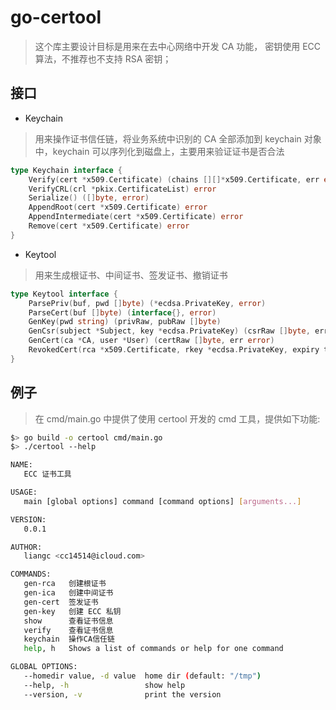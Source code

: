 # go-certool

>这个库主要设计目标是用来在去中心网络中开发 CA 功能，
密钥使用 ECC 算法，不推荐也不支持 RSA 密钥；

## 接口 

* Keychain

>用来操作证书信任链，将业务系统中识别的 CA 全部添加到 keychain 对象中，keychain 可以序列化到磁盘上，主要用来验证证书是否合法

```go
type Keychain interface {
	Verify(cert *x509.Certificate) (chains [][]*x509.Certificate, err error)
	VerifyCRL(crl *pkix.CertificateList) error
	Serialize() ([]byte, error)
	AppendRoot(cert *x509.Certificate) error
	AppendIntermediate(cert *x509.Certificate) error
	Remove(cert *x509.Certificate) error
}
```

* Keytool

>用来生成根证书、中间证书、签发证书、撤销证书

```go
type Keytool interface {
	ParsePriv(buf, pwd []byte) (*ecdsa.PrivateKey, error)
	ParseCert(buf []byte) (interface{}, error)
	GenKey(pwd string) (privRaw, pubRaw []byte)
	GenCsr(subject *Subject, key *ecdsa.PrivateKey) (csrRaw []byte, err error)
	GenCert(ca *CA, user *User) (certRaw []byte, err error)
	RevokedCert(rca *x509.Certificate, rkey *ecdsa.PrivateKey, expiry time.Time, revoked ...*x509.Certificate) ([]byte, error)
}
```

## 例子

> 在 cmd/main.go 中提供了使用 certool 开发的 cmd 工具，提供如下功能: 



```bash
$> go build -o certool cmd/main.go
$> ./certool --help

NAME:
   ECC 证书工具

USAGE:
   main [global options] command [command options] [arguments...]

VERSION:
   0.0.1

AUTHOR:
   liangc <cc14514@icloud.com>

COMMANDS:
   gen-rca   创建根证书
   gen-ica   创建中间证书
   gen-cert  签发证书
   gen-key   创建 ECC 私钥
   show      查看证书信息
   verify    查看证书信息
   keychain  操作CA信任链
   help, h   Shows a list of commands or help for one command

GLOBAL OPTIONS:
   --homedir value, -d value  home dir (default: "/tmp")
   --help, -h                 show help
   --version, -v              print the version
```
